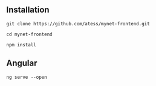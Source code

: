 ## Installation

```
git clone https://github.com/atess/mynet-frontend.git
```
```
cd mynet-frontend
```
```
npm install
```

## Angular
```
ng serve --open
```
